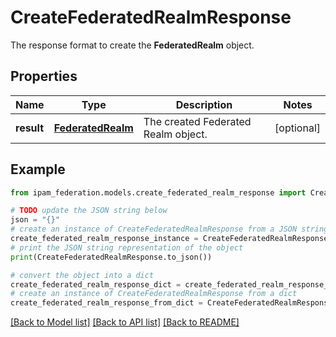 # CreateFederatedRealmResponse

The response format to create the __FederatedRealm__ object.

## Properties

Name | Type | Description | Notes
------------ | ------------- | ------------- | -------------
**result** | [**FederatedRealm**](FederatedRealm.md) | The created Federated Realm object. | [optional] 

## Example

```python
from ipam_federation.models.create_federated_realm_response import CreateFederatedRealmResponse

# TODO update the JSON string below
json = "{}"
# create an instance of CreateFederatedRealmResponse from a JSON string
create_federated_realm_response_instance = CreateFederatedRealmResponse.from_json(json)
# print the JSON string representation of the object
print(CreateFederatedRealmResponse.to_json())

# convert the object into a dict
create_federated_realm_response_dict = create_federated_realm_response_instance.to_dict()
# create an instance of CreateFederatedRealmResponse from a dict
create_federated_realm_response_from_dict = CreateFederatedRealmResponse.from_dict(create_federated_realm_response_dict)
```
[[Back to Model list]](../README.md#documentation-for-models) [[Back to API list]](../README.md#documentation-for-api-endpoints) [[Back to README]](../README.md)


